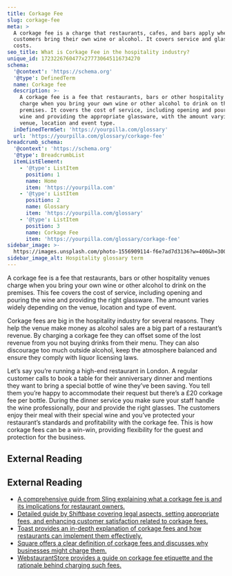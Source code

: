 ```yaml
---
title: Corkage Fee
slug: corkage-fee
meta: >
  A corkage fee is a charge that restaurants, cafes, and bars apply when
  customers bring their own wine or alcohol. It covers service and glassware
  costs.
seo_title: What is Corkage Fee in the hospitality industry?
unique_id: 1723226760477x277730645116734270
schema:
  '@context': 'https://schema.org'
  '@type': DefinedTerm
  name: Corkage fee
  description: >-
    A corkage fee is a fee that restaurants, bars or other hospitality venues
    charge when you bring your own wine or other alcohol to drink on the
    premises. It covers the cost of service, including opening and pouring the
    wine and providing the appropriate glassware, with the amount varying by
    venue, location and event type.
  inDefinedTermSet: 'https://yourpilla.com/glossary'
  url: 'https://yourpilla.com/glossary/corkage-fee'
breadcrumb_schema:
  '@context': 'https://schema.org'
  '@type': BreadcrumbList
  itemListElement:
    - '@type': ListItem
      position: 1
      name: Home
      item: 'https://yourpilla.com'
    - '@type': ListItem
      position: 2
      name: Glossary
      item: 'https://yourpilla.com/glossary'
    - '@type': ListItem
      position: 3
      name: Corkage Fee
      item: 'https://yourpilla.com/glossary/corkage-fee'
sidebar_image: >-
  https://images.unsplash.com/photo-1556909114-f6e7ad7d3136?w=400&h=300&fit=crop&auto=format
sidebar_image_alt: Hospitality glossary term
---
```


A corkage fee is a fee that restaurants, bars or other hospitality venues charge when you bring your own wine or other alcohol to drink on the premises. This fee covers the cost of service, including opening and pouring the wine and providing the right glassware. The amount varies widely depending on the venue, location and type of event.

Corkage fees are big in the hospitality industry for several reasons. They help the venue make money as alcohol sales are a big part of a restaurant’s revenue. By charging a corkage fee they can offset some of the lost revenue from you not buying drinks from their menu. They can also discourage too much outside alcohol, keep the atmosphere balanced and ensure they comply with liquor licensing laws.

Let’s say you’re running a high-end restaurant in London. A regular customer calls to book a table for their anniversary dinner and mentions they want to bring a special bottle of wine they’ve been saving. You tell them you’re happy to accommodate their request but there’s a £20 corkage fee per bottle. During the dinner service you make sure your staff handle the wine professionally, pour and provide the right glasses. The customers enjoy their meal with their special wine and you’ve protected your restaurant’s standards and profitability with the corkage fee. This is how corkage fees can be a win-win, providing flexibility for the guest and protection for the business.

## External Reading



## External Reading

*   [A comprehensive guide from Sling explaining what a corkage fee is and its implications for restaurant owners.](https://getsling.com/blog/corkage-fee/)
*   [Detailed guide by Shiftbase covering legal aspects, setting appropriate fees, and enhancing customer satisfaction related to corkage fees.](https://www.shiftbase.com/blog/what-is-a-corkage-fee)
*   [Toast provides an in-depth explanation of corkage fees and how restaurants can implement them effectively.](https://pos.toasttab.com/blog/on-the-line/what-is-a-corkage-fee?srsltid=AfmBOoorAF2Lm6Y_vlghUX6vX_ee3jtAtEAKXYXrBBMvy_jB3Et3EdNv)
*   [Square offers a clear definition of corkage fees and discusses why businesses might charge them.](https://squareup.com/gb/en/the-bottom-line/operating-your-business/corkage-fee)
*   [WebstaurantStore provides a guide on corkage fee etiquette and the rationale behind charging such fees.](https://www.webstaurantstore.com/blog/2626/corkage-fee-guide.html?srsltid=AfmBOoonlSRj6bQK6JwoNB8330g8fQ5v3xsOjVqhnNRxq4kxhsZz0c1Z)
